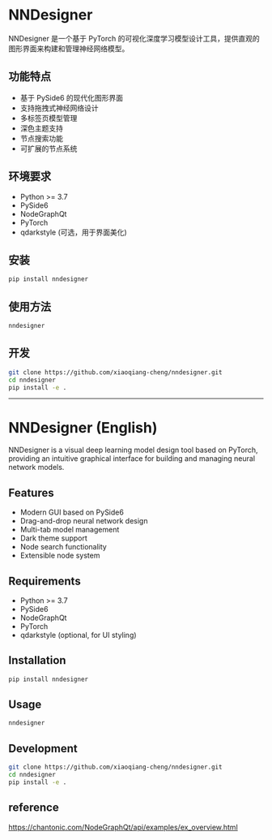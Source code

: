 # NNDesigner

NNDesigner 是一个基于 PyTorch 的可视化深度学习模型设计工具，提供直观的图形界面来构建和管理神经网络模型。

## 功能特点

- 基于 PySide6 的现代化图形界面
- 支持拖拽式神经网络设计
- 多标签页模型管理
- 深色主题支持
- 节点搜索功能
- 可扩展的节点系统

## 环境要求

- Python >= 3.7
- PySide6
- NodeGraphQt
- PyTorch
- qdarkstyle (可选，用于界面美化)

## 安装

```bash
pip install nndesigner
```

## 使用方法

```bash
nndesigner
```

## 开发

```bash
git clone https://github.com/xiaoqiang-cheng/nndesigner.git
cd nndesigner
pip install -e .
```

---

# NNDesigner (English)

NNDesigner is a visual deep learning model design tool based on PyTorch, providing an intuitive graphical interface for building and managing neural network models.

## Features

- Modern GUI based on PySide6
- Drag-and-drop neural network design
- Multi-tab model management
- Dark theme support
- Node search functionality
- Extensible node system

## Requirements

- Python >= 3.7
- PySide6
- NodeGraphQt
- PyTorch
- qdarkstyle (optional, for UI styling)

## Installation

```bash
pip install nndesigner
```

## Usage

```bash
nndesigner
```

## Development

```bash
git clone https://github.com/xiaoqiang-cheng/nndesigner.git
cd nndesigner
pip install -e .
```

## reference
https://chantonic.com/NodeGraphQt/api/examples/ex_overview.html